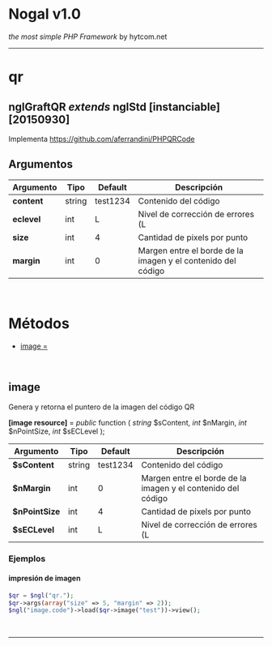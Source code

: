 # Nogal v1.0
*the most simple PHP Framework* by hytcom.net
___
  

# qr
## nglGraftQR *extends* nglStd [instanciable] [20150930]
Implementa https://github.com/aferrandini/PHPQRCode
  
## Argumentos
|Argumento|Tipo|Default|Descripción|
|---|---|---|---|
|**content**|string|test1234|Contenido del código|
|**eclevel**|int|L|Nivel de corrección de errores (L|M|Q|H)|
|**size**|int|4|Cantidad de pixels por punto|
|**margin**|int|0|Margen entre el borde de la imagen y el contenido del código|

  
&nbsp;

# Métodos
- [image = ](#image)

  
&nbsp;


## image
Genera y retorna el puntero de la imagen del código QR  

**[image resource]** =  *public* function ( *string* \$sContent, *int* \$nMargin, *int* \$nPointSize, *int* \$sECLevel );  

|Argumento|Tipo|Default|Descripción|
|---|---|---|---|
|**\$sContent**|string|test1234|Contenido del código|
|**\$nMargin**|int|0|Margen entre el borde de la imagen y el contenido del código|
|**\$nPointSize**|int|4|Cantidad de pixels por punto|
|**\$sECLevel**|int|L|Nivel de corrección de errores (L|M|Q|H)|
### Ejemplos  
#### impresión de imagen  
```php
$qr = $ngl("qr.");
$qr->args(array("size" => 5, "margin" => 2));
$ngl("image.code")->load($qr->image("test"))->view();
```

&nbsp;
___
&nbsp;
